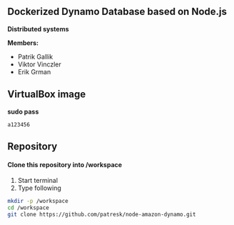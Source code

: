 
## Dockerized Dynamo Database based on Node.js

**Distributed systems**

**Members:**
- Patrik Gallik
- Viktor Vinczler
- Erik Grman


## VirtualBox image

**sudo pass**

```
a123456
```

## Repository

#### Clone this repository into /workspace

1. Start terminal
2. Type following

```bash
mkdir -p /workspace
cd /workspace
git clone https://github.com/patresk/node-amazon-dynamo.git
```